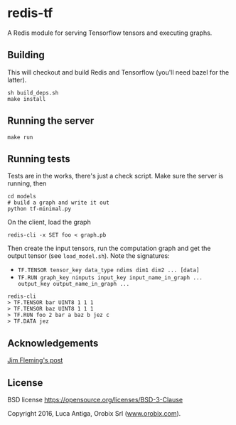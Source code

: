 # redis-tf

A Redis module for serving Tensorflow tensors and executing graphs.

## Building
This will checkout and build Redis and Tensorflow (you'll need bazel for the latter).
```
sh build_deps.sh
make install
```

## Running the server
```
make run
```

## Running tests
Tests are in the works, there's just a check script.
Make sure the server is running, then
```
cd models
# build a graph and write it out
python tf-minimal.py
```

On the client, load the graph
```
redis-cli -x SET foo < graph.pb
```

Then create the input tensors, run the computation graph and get the output tensor (see `load_model.sh`). Note the signatures: 
* `TF.TENSOR tensor_key data_type ndims dim1 dim2 ... [data]`
* `TF.RUN graph_key ninputs input_key input_name_in_graph ... output_key output_name_in_graph ...`
```
redis-cli
> TF.TENSOR bar UINT8 1 1 1
> TF.TENSOR baz UINT8 1 1 1
> TF.RUN foo 2 bar a baz b jez c
> TF.DATA jez
```

## Acknowledgements

[Jim Fleming's post](https://medium.com/jim-fleming/loading-tensorflow-graphs-via-host-languages-be10fd81876f#.lqyteltuo)

## License

BSD license https://opensource.org/licenses/BSD-3-Clause

Copyright 2016, Luca Antiga, Orobix Srl (www.orobix.com).

